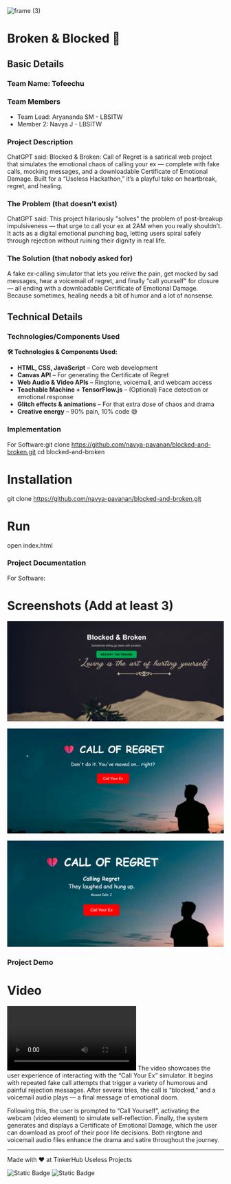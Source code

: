 <img width="3188" height="1202" alt="frame (3)" src="https://github.com/user-attachments/assets/517ad8e9-ad22-457d-9538-a9e62d137cd7" />


# Broken & Blocked 🎯


## Basic Details
### Team Name: Tofeechu


### Team Members
- Team Lead: Aryananda SM - LBSITW
- Member 2: Navya J - LBSITW


### Project Description
ChatGPT said:
Blocked & Broken: Call of Regret is a satirical web project that simulates the emotional chaos of calling your ex — complete with fake calls, mocking messages, and a downloadable Certificate of Emotional Damage. Built for a “Useless Hackathon,” it’s a playful take on heartbreak, regret, and healing.

### The Problem (that doesn't exist)
ChatGPT said:
This project hilariously "solves" the problem of post-breakup impulsiveness — that urge to call your ex at 2AM when you really shouldn’t. It acts as a digital emotional punching bag, letting users spiral safely through rejection without ruining their dignity in real life.

### The Solution (that nobody asked for)
A fake ex-calling simulator that lets you relive the pain, get mocked by sad messages, hear a voicemail of regret, and finally "call yourself" for closure — all ending with a downloadable Certificate of Emotional Damage. Because sometimes, healing needs a bit of humor and a lot of nonsense.
## Technical Details
### Technologies/Components Used
**🛠️ Technologies & Components Used:**

* **HTML, CSS, JavaScript** – Core web development
* **Canvas API** – For generating the Certificate of Regret
* **Web Audio & Video APIs** – Ringtone, voicemail, and webcam access
* **Teachable Machine + TensorFlow\.js** – (Optional) Face detection or emotional response
* **Glitch effects & animations** – For that extra dose of chaos and drama
* **Creative energy** – 90% pain, 10% code 😅

### Implementation
For Software:git clone https://github.com/navya-pavanan/blocked-and-broken.git
cd blocked-and-broken



# Installation
git clone https://github.com/navya-pavanan/blocked-and-broken.git

# Run
open index.html

### Project Documentation
For Software:

# Screenshots (Add at least 3)
![alt text](image.png)

![alt text](image-1.png)

![alt text](image-2.png)



### Project Demo
# Video
<video controls src="Blocked & Broken - Google Chrome 2025-08-02 06-44-11.mp4" title="Title"></video>
The video showcases the user experience of interacting with the “Call Your Ex” simulator. It begins with repeated fake call attempts that trigger a variety of humorous and painful rejection messages. After several tries, the call is “blocked,” and a voicemail audio plays — a final message of emotional doom.

Following this, the user is prompted to “Call Yourself”, activating the webcam (video element) to simulate self-reflection. Finally, the system generates and displays a Certificate of Emotional Damage, which the user can download as proof of their poor life decisions. Both ringtone and voicemail audio files enhance the drama and satire throughout the journey.





---
Made with ❤️ at TinkerHub Useless Projects 

![Static Badge](https://img.shields.io/badge/TinkerHub-24?color=%23000000&link=https%3A%2F%2Fwww.tinkerhub.org%2F)
![Static Badge](https://img.shields.io/badge/UselessProjects--25-25?link=https%3A%2F%2Fwww.tinkerhub.org%2Fevents%2FQ2Q1TQKX6Q%2FUseless%2520Projects)



